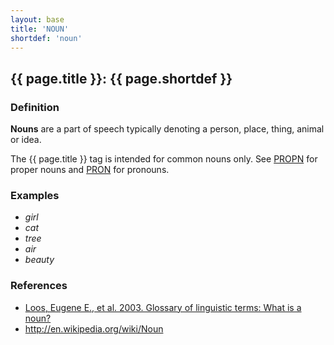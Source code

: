 ```yaml
---
layout: base
title: 'NOUN'
shortdef: 'noun'
---
```


## {{ page.title }}: {{ page.shortdef }}

### Definition

**Nouns** are a part of speech typically denoting a person, place, thing, animal or idea.

The {{ page.title }} tag is intended for common nouns only. See <a href="PROPN.html">PROPN</a> for proper nouns and <a href="PRON.html">PRON</a> for pronouns.

### Examples

* _girl_
* _cat_
* _tree_
* _air_
* _beauty_

### References

* <a href="http://www-01.sil.org/linguistics/GlossaryOfLinguisticTerms/WhatIsANoun.htm">Loos, Eugene E., et al. 2003. Glossary of linguistic terms: What is a noun?</a>
* http://en.wikipedia.org/wiki/Noun

